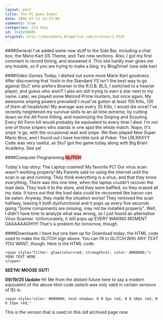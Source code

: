 ```yaml
---
layout: post
title: The PC goes boom!
date: 2006-07-13 23:23:00
comments: true
categories: old days
id: 3549286605
original: http://moosebeta.blogdrive.com/archive/2.html
---
```


####General
I've added some new stuff to the Side Bar, including a chat box, the Mario Kart DS Theme, and Two new sections. Also, I got my first comment in record timing, and answered it. This site hardly ever gives me any trouble, so if you are trying to make a blog, try BlogDrive! (see side bar)

####Video Games
Today, I dished out some more Mario Kart goodness. After discovering that Yoshi in the Standard YS isn't the best way to go against Stu7, who prefers Bowser in the R.O.B. BLS, I switched to a heavier player, and guess who won?! I also am still trying to earn a star next to my name. Later, we played some Metroid Prime Hunters, but once again, My awesome sniping powers prevailed! I must've gotten at least 150 Kills, 130 of them all headshots! My average was every 35 Kills, I would die once! I've recently heightened my survival skills to an all time extreme, by cutting down on the Alt Form Killing, and maximizing the Sniping and Scouting. Every Alt Form kill would probably be equivalent to every time I died. I'm not one of those snipers who stands in one spot the whole match. Nope, It's snipe 'n go, with the occasional wait and snipe. We then played New Super Mario Bros, and I found out I have horrible luck at Poker. The LRLRXXYY Code was very useful, as Stu7 got the game today along with Big Brain Academy. See ya!

####Computer Programming <span style="color: #000000; text-shadow: 0 0 5px red, 0 0 10px red, 0 0 15px red;">GLITCH</span>

Today's top story: The Laptop crashed! My favorite PC! Our virus scan wasn't working properly! My Parents said no using the internet until the scan is up and running. They think everything is a virus, and that they know everything. There was this one time, when the laptop couldn't recover the load data. They took it to the store, and they were baffled, so they erased all my data. It turns out that the load data could be recovered like bacon can be eaten. Anyway, they made the situation worse! They removed the scan halfway, leaving it both dysfunctional and it pops up every five seconds going "Some components are missing, may not be installed properly". Well, I didn't have time to analyze what was wrong, so I just found an alternative Virus Scanner. Unfortunately, it still pops up EVERY WAKING MOMENT GAAAAAAGH!!!!! That's a problem for tomorrow, though.

####Downloads
I have but one item up for Download today; the HTML code used to make the GLITCH sign above. You can fill in GLITCH With ANY TEXT YOU WANT, though. Here is the HTML code: 
```
<span style="filter: glow(color=red, strength=3); color: #000000;">
YOUR TEXT HERE
</span>
```

**SEEYA! MOOSE OUT!**


**09/19/25 Update** Hi! Me from the _distant_ future here to say a modern equivalent of the above html code (which was only valid in certain versions of IE) is:
```
<span style="color: #000000; text-shadow: 0 0 5px red, 0 0 10px red, 0 0 15px red;"
```

This is the version that is used on this old archived page now.